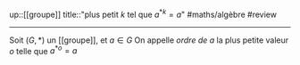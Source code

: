up::[[groupe]]
title::"plus petit $k$ tel que $a^{*k} = a$"
#maths/algèbre #review 

----

Soit $(G,*)$ un [[groupe]], et $a\in G$
On appelle _ordre de $a$_ la plus petite valeur $o$ telle que $a^{*o}=a$

